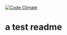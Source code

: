 [![Code Climate](https://lima.codeclimate.com/github/abrahamvarricatt/learn_scss/badges/gpa.svg)](https://lima.codeclimate.com/github/abrahamvarricatt/learn_scss)

a test readme
=============
